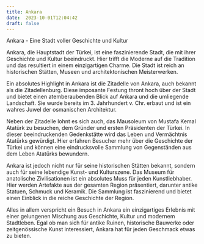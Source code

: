 ```yaml
---
title: Ankara
date:  2023-10-01T12:04:42
draft: false
---
```


Ankara - Eine Stadt voller Geschichte und Kultur

Ankara, die Hauptstadt der Türkei, ist eine faszinierende Stadt, die mit ihrer Geschichte und Kultur beeindruckt. Hier trifft die Moderne auf die Tradition und das resultiert in einem einzigartigen Charme. Die Stadt ist reich an historischen Stätten, Museen und architektonischen Meisterwerken.

Ein absolutes Highlight in Ankara ist die Zitadelle von Ankara, auch bekannt als die Zitadellenburg. Diese imposante Festung thront hoch über der Stadt und bietet einen atemberaubenden Blick auf Ankara und die umliegende Landschaft. Sie wurde bereits im 3. Jahrhundert v. Chr. erbaut und ist ein wahres Juwel der osmanischen Architektur.

Neben der Zitadelle lohnt es sich auch, das Mausoleum von Mustafa Kemal Atatürk zu besuchen, dem Gründer und ersten Präsidenten der Türkei. In dieser beeindruckenden Gedenkstätte wird das Leben und Vermächtnis Atatürks gewürdigt. Hier erfahren Besucher mehr über die Geschichte der Türkei und können eine eindrucksvolle Sammlung von Gegenständen aus dem Leben Atatürks bewundern.

Ankara ist jedoch nicht nur für seine historischen Stätten bekannt, sondern auch für seine lebendige Kunst- und Kulturszene. Das Museum für anatolische Zivilisationen ist ein absolutes Muss für jeden Kunstliebhaber. Hier werden Artefakte aus der gesamten Region präsentiert, darunter antike Statuen, Schmuck und Keramik. Die Sammlung ist faszinierend und bietet einen Einblick in die reiche Geschichte der Region.

Alles in allem verspricht ein Besuch in Ankara ein einzigartiges Erlebnis mit einer gelungenen Mischung aus Geschichte, Kultur und modernem Stadtleben. Egal ob man sich für antike Ruinen, historische Bauwerke oder zeitgenössische Kunst interessiert, Ankara hat für jeden Geschmack etwas zu bieten.